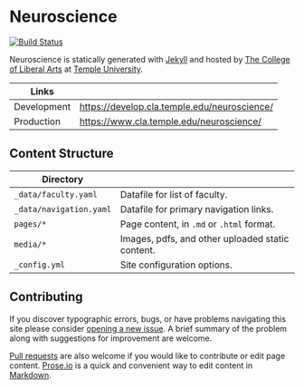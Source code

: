 # Neuroscience

[![Build Status][travis-img]][travis]

Neuroscience is statically generated with [Jekyll](https://jekyllrb.com) and hosted by [The College of Liberal Arts](https://liberalarts.temple.edu) at [Temple University](https://temple.edu).

| Links |  |
| --- | --- |
| Development | https://develop.cla.temple.edu/neuroscience/ |
| Production | https://www.cla.temple.edu/neuroscience/ |

## Content Structure

| Directory |  |
| --- | --- |
| ````_data/faculty.yaml```` | Datafile for list of faculty. |
| ````_data/navigation.yaml```` | Datafile for primary   navigation links. |
| ````pages/*```` | Page content, in ````.md```` or ````.html```` format. |
| ````media/*```` | Images, pdfs, and other uploaded static content. |
| ````_config.yml```` | Site configuration options. |

## Contributing

If you discover typographic errors, bugs, or have problems navigating this site please consider [opening a new issue][issue]. A brief summary of the problem along with suggestions for improvement are welcome.

[Pull requests][pr] are also welcome if you would like to contribute or edit page content. [Prose.io][prose] is a quick and convenient way to edit content in [Markdown][md].


[travis]: https://travis-ci.org/TULiberalArts/Neuroscience
[travis-img]: https://travis-ci.org/TULiberalArts/Neuroscience.svg?branch=master
[jekyll]: https://https://jekyllrb.com
[issue]: https://github.com/TULiberalArts/Neuroscience/issues
[pr]: https://help.github.com/articles/about-pull-requests/
[prose]: https://prose.io/#TULiberalArts/Neuroscience
[md]: http://whatismarkdown.com/
